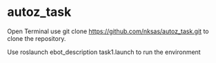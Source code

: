# autoz_task

Open Terminal 
use git clone https://github.com/nksas/autoz_task.git to clone the repository.

Use roslaunch ebot_description task1.launch to run the environment
